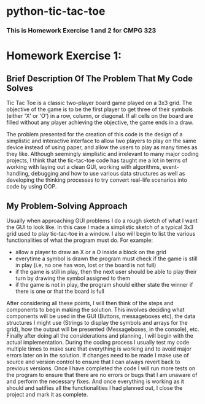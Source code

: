 # python-tic-tac-toe
### This is Homework Exercise 1 and 2 for CMPG 323

# Homework Exercise 1:
## Brief Description Of The Problem That My Code Solves
Tic Tac Toe is a classic two-player board game played on a 3x3 grid. The objective of the game is to be the first player to get three of their symbols (either 'X' or 'O') in a row, column, or diagonal. If all cells on the board are filled without any player achieving the objective, the game ends in a draw.

The problem presented for the creation of this code is the design of a simplistic and interactive interface to allow two players to play on the same device instead of using paper, and allow the users to play as many times as they like.
Although seemingly simplistic and irrelevant to many major coding projects, I think that the tic-tac-toe code has taught me a lot in terms of working with laying out a clean GUI, working with algorithms, event-handling, debugging and how to use various data structures as well as developing the thinking processes to try convert real-life scenarios into code by using OOP.

## My Problem-Solving Approach
Usually when approaching GUI problems I do a rough sketch of what I want the GUI to look like. In this case I made a simplistic sketch of a typical 3x3 grid used to play tic-tac-toe in a window. I also will begin to list the various functionalities of what the program must do. For example:
- allow a player to draw an X or a O inside a block on the grid
- everytime a symbol is drawn the program must check if the game is still in play (i.e, no one has won, lost or the board is not full)
- if the game is still in play, then the next user should be able to play their turn by drawing the symbol assigned to them
- if the game is not in play, the program should either state the winner if there is one or that the board is full

After considering all these points, I will then think of the steps and components to begin making the solution. This involves deciding what components will be used in the GUI (Buttons, messageboxes etc), the data structures I might use (Strings to display the symbols and arrays for the grid), how the output will be presented (Messageboxes, in the console), etc.
Finally after doing all the considerations and planning, I will begin with the actual implementation. During the coding process I usually test my code multiple times to make sure that everything is working and to avoid major errors later on in the solution. If changes need to be made I make use of source and version control to ensure that I can always revert back to previous versions.
Once I have completed the code I will run more tests on the program to ensure that there are no errors or bugs that I am unaware of and perform the necessary fixes. And once everything is working as it should and satifies all the functionalities I had planned out, I close the project and mark it as complete.
